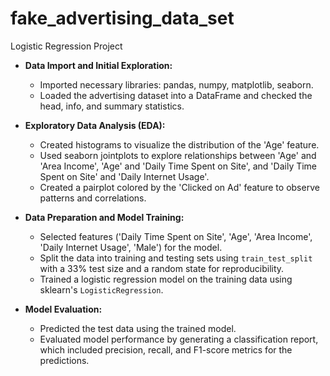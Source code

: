 # fake_advertising_data_set
Logistic Regression Project

- **Data Import and Initial Exploration:**
  - Imported necessary libraries: pandas, numpy, matplotlib, seaborn.
  - Loaded the advertising dataset into a DataFrame and checked the head, info, and summary statistics.

- **Exploratory Data Analysis (EDA):**
  - Created histograms to visualize the distribution of the 'Age' feature.
  - Used seaborn jointplots to explore relationships between 'Age' and 'Area Income', 'Age' and 'Daily Time Spent on Site', and 'Daily Time Spent on Site' and 'Daily Internet Usage'.
  - Created a pairplot colored by the 'Clicked on Ad' feature to observe patterns and correlations.

- **Data Preparation and Model Training:**
  - Selected features ('Daily Time Spent on Site', 'Age', 'Area Income', 'Daily Internet Usage', 'Male') for the model.
  - Split the data into training and testing sets using `train_test_split` with a 33% test size and a random state for reproducibility.
  - Trained a logistic regression model on the training data using sklearn's `LogisticRegression`.

- **Model Evaluation:**
  - Predicted the test data using the trained model.
  - Evaluated model performance by generating a classification report, which included precision, recall, and F1-score metrics for the predictions.
